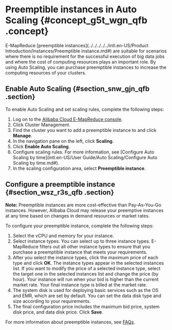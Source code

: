 # Preemptible instances in Auto Scaling {#concept_g5t_wgn_qfb .concept}

E-MapReduce [preemptible instances](../../../../../intl.en-US/Product Introduction/Instances/Preemptible instance.md#) are suitable for scenarios where there is no requirement for the successful execution of big data jobs and where the cost of computing resources plays an important role. By using Auto Scaling, you can purchase preemptible instances to increase the computing resources of your clusters.

## Enable Auto Scaling {#section_snw_gjn_qfb .section}

To enable Auto Scaling and set scaling rules, complete the following steps:

1.  Log on to the [Alibaba Cloud E-MapReduce console](https://emr.console.aliyun.com/).
2.  Click Cluster Management.
3.  Find the cluster you want to add a preemptible instance to and click **Manage**.
4.  In the navigation pane on the left, click **Scaling**.
5.  Click **Enable Auto Scaling**.
6.  Configure scaling rules. For more information, see [Configure Auto Scaling by time](intl.en-US/User Guide/Auto Scaling/Configure Auto Scaling by time.md#).
7.  In the scaling configuration area, select **Preemptible instance**.

## Configure a preemptible instance {#section_wsz_r3s_qfb .section}

**Note:** Preemptible instances are more cost-effective than Pay-As-You-Go instances. However, Alibaba Cloud may release your preemptive instances at any time based on changes in demand resources or market rates.

To configure your preemptible instance, complete the following steps:

1.  Select the vCPU and memory for your instance.
2.  Select instance types. You can select up to three instance types. E-MapReduce filters out all other instance types to ensure that you purchase a preemptible instance that meets your requirements.
3.  After you select the instance types, click the maximum price of each type and click **OK**. The instance types appear in the selected instances list. If you want to modify the price of a selected instance type, select the target one in the selected instances list and change the price \(by hour\). Your instance will run when your bid is higher than the current market rate. Your final instance type is billed at the market rate.
4.  The system disk is used for deploying basic services such as the OS and EMR, which are set by default. You can set the data disk type and size according to your requirements.
5.  The final configuration price includes the maximum bid price, system disk price, and data disk price. Click **Save**.

For more information about preemptible instances, see [FAQs](https://www.alibabacloud.com/help/faq-detail/48269.htm).

